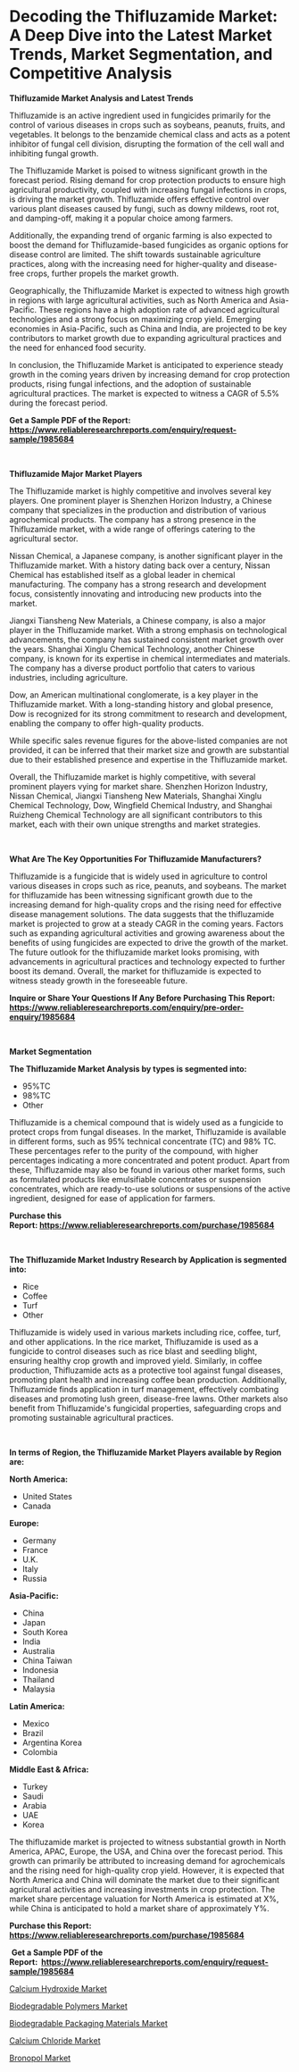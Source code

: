 <p><h1>Decoding the Thifluzamide Market: A Deep Dive into the Latest Market Trends, Market Segmentation, and Competitive Analysis</h1></p><p><strong>Thifluzamide Market Analysis and Latest Trends</strong></p>
<p><p>Thifluzamide is an active ingredient used in fungicides primarily for the control of various diseases in crops such as soybeans, peanuts, fruits, and vegetables. It belongs to the benzamide chemical class and acts as a potent inhibitor of fungal cell division, disrupting the formation of the cell wall and inhibiting fungal growth.</p><p>The Thifluzamide Market is poised to witness significant growth in the forecast period. Rising demand for crop protection products to ensure high agricultural productivity, coupled with increasing fungal infections in crops, is driving the market growth. Thifluzamide offers effective control over various plant diseases caused by fungi, such as downy mildews, root rot, and damping-off, making it a popular choice among farmers.</p><p>Additionally, the expanding trend of organic farming is also expected to boost the demand for Thifluzamide-based fungicides as organic options for disease control are limited. The shift towards sustainable agriculture practices, along with the increasing need for higher-quality and disease-free crops, further propels the market growth.</p><p>Geographically, the Thifluzamide Market is expected to witness high growth in regions with large agricultural activities, such as North America and Asia-Pacific. These regions have a high adoption rate of advanced agricultural technologies and a strong focus on maximizing crop yield. Emerging economies in Asia-Pacific, such as China and India, are projected to be key contributors to market growth due to expanding agricultural practices and the need for enhanced food security.</p><p>In conclusion, the Thifluzamide Market is anticipated to experience steady growth in the coming years driven by increasing demand for crop protection products, rising fungal infections, and the adoption of sustainable agricultural practices. The market is expected to witness a CAGR of 5.5% during the forecast period.</p></p>
<p><strong>Get a Sample PDF of the Report:&nbsp; <a href="https://www.reliableresearchreports.com/enquiry/request-sample/1985684">https://www.reliableresearchreports.com/enquiry/request-sample/1985684</a></strong></p>
<p>&nbsp;</p>
<p><strong>Thifluzamide Major Market Players</strong></p>
<p><p>The Thifluzamide market is highly competitive and involves several key players. One prominent player is Shenzhen Horizon Industry, a Chinese company that specializes in the production and distribution of various agrochemical products. The company has a strong presence in the Thifluzamide market, with a wide range of offerings catering to the agricultural sector.</p><p>Nissan Chemical, a Japanese company, is another significant player in the Thifluzamide market. With a history dating back over a century, Nissan Chemical has established itself as a global leader in chemical manufacturing. The company has a strong research and development focus, consistently innovating and introducing new products into the market.</p><p>Jiangxi Tiansheng New Materials, a Chinese company, is also a major player in the Thifluzamide market. With a strong emphasis on technological advancements, the company has sustained consistent market growth over the years. Shanghai Xinglu Chemical Technology, another Chinese company, is known for its expertise in chemical intermediates and materials. The company has a diverse product portfolio that caters to various industries, including agriculture.</p><p>Dow, an American multinational conglomerate, is a key player in the Thifluzamide market. With a long-standing history and global presence, Dow is recognized for its strong commitment to research and development, enabling the company to offer high-quality products.</p><p>While specific sales revenue figures for the above-listed companies are not provided, it can be inferred that their market size and growth are substantial due to their established presence and expertise in the Thifluzamide market.</p><p>Overall, the Thifluzamide market is highly competitive, with several prominent players vying for market share. Shenzhen Horizon Industry, Nissan Chemical, Jiangxi Tiansheng New Materials, Shanghai Xinglu Chemical Technology, Dow, Wingfield Chemical Industry, and Shanghai Ruizheng Chemical Technology are all significant contributors to this market, each with their own unique strengths and market strategies.</p></p>
<p>&nbsp;</p>
<p><strong>What Are The Key Opportunities For Thifluzamide Manufacturers?</strong></p>
<p><p>Thifluzamide is a fungicide that is widely used in agriculture to control various diseases in crops such as rice, peanuts, and soybeans. The market for thifluzamide has been witnessing significant growth due to the increasing demand for high-quality crops and the rising need for effective disease management solutions. The data suggests that the thifluzamide market is projected to grow at a steady CAGR in the coming years. Factors such as expanding agricultural activities and growing awareness about the benefits of using fungicides are expected to drive the growth of the market. The future outlook for the thifluzamide market looks promising, with advancements in agricultural practices and technology expected to further boost its demand. Overall, the market for thifluzamide is expected to witness steady growth in the foreseeable future.</p></p>
<p><strong>Inquire or Share Your Questions If Any Before Purchasing This Report: <a href="https://www.reliableresearchreports.com/enquiry/pre-order-enquiry/1985684">https://www.reliableresearchreports.com/enquiry/pre-order-enquiry/1985684</a></strong></p>
<p>&nbsp;</p>
<p><strong>Market Segmentation</strong></p>
<p><strong>The Thifluzamide Market Analysis by types is segmented into:</strong></p>
<p><ul><li>95%TC</li><li>98%TC</li><li>Other</li></ul></p>
<p><p>Thifluzamide is a chemical compound that is widely used as a fungicide to protect crops from fungal diseases. In the market, Thifluzamide is available in different forms, such as 95% technical concentrate (TC) and 98% TC. These percentages refer to the purity of the compound, with higher percentages indicating a more concentrated and potent product. Apart from these, Thifluzamide may also be found in various other market forms, such as formulated products like emulsifiable concentrates or suspension concentrates, which are ready-to-use solutions or suspensions of the active ingredient, designed for ease of application for farmers.</p></p>
<p><strong>Purchase this Report:&nbsp;<a href="https://www.reliableresearchreports.com/purchase/1985684">https://www.reliableresearchreports.com/purchase/1985684</a></strong></p>
<p>&nbsp;</p>
<p><strong>The Thifluzamide Market Industry Research by Application is segmented into:</strong></p>
<p><ul><li>Rice</li><li>Coffee</li><li>Turf</li><li>Other</li></ul></p>
<p><p>Thifluzamide is widely used in various markets including rice, coffee, turf, and other applications. In the rice market, Thifluzamide is used as a fungicide to control diseases such as rice blast and seedling blight, ensuring healthy crop growth and improved yield. Similarly, in coffee production, Thifluzamide acts as a protective tool against fungal diseases, promoting plant health and increasing coffee bean production. Additionally, Thifluzamide finds application in turf management, effectively combating diseases and promoting lush green, disease-free lawns. Other markets also benefit from Thifluzamide's fungicidal properties, safeguarding crops and promoting sustainable agricultural practices.</p></p>
<p>&nbsp;</p>
<p><strong>In terms of Region, the Thifluzamide Market Players available by Region are:</strong></p>
<p>
    <p> <strong> North America: </strong>
        <ul>
            <li>United States</li>
            <li>Canada</li>
        </ul>
        </p> 
    <p> <strong> Europe: </strong>
        <ul>
            <li>Germany</li>
            <li>France</li>
            <li>U.K.</li>
            <li>Italy</li>
            <li>Russia</li>
        </ul>
        </p> 
    <p> <strong> Asia-Pacific: </strong>
        <ul>
            <li>China</li>
            <li>Japan</li>
            <li>South Korea</li>
            <li>India</li>
            <li>Australia</li>
            <li>China Taiwan</li>
            <li>Indonesia</li>
            <li>Thailand</li>
            <li>Malaysia</li>
        </ul>
        </p> 
    <p> <strong> Latin America: </strong>
        <ul>
            <li>Mexico</li>
            <li>Brazil</li>
            <li>Argentina Korea</li>
            <li>Colombia</li>
        </ul>
        </p> 
    <p> <strong> Middle East & Africa: </strong>
        <ul>
            <li>Turkey</li>
            <li>Saudi</li>
            <li>Arabia</li>
            <li>UAE</li>
            <li>Korea</li>
        </ul>
    </p>
    </p>
<p><p>The thifluzamide market is projected to witness substantial growth in North America, APAC, Europe, the USA, and China over the forecast period. This growth can primarily be attributed to increasing demand for agrochemicals and the rising need for high-quality crop yield. However, it is expected that North America and China will dominate the market due to their significant agricultural activities and increasing investments in crop protection. The market share percentage valuation for North America is estimated at X%, while China is anticipated to hold a market share of approximately Y%.</p></p>
<p><strong>Purchase this Report: <a href="https://www.reliableresearchreports.com/purchase/1985684">https://www.reliableresearchreports.com/purchase/1985684</a></strong></p>
<p>&nbsp;<strong>Get a Sample PDF of the Report:&nbsp;&nbsp;<a href="https://www.reliableresearchreports.com/enquiry/request-sample/1985684">https://www.reliableresearchreports.com/enquiry/request-sample/1985684</a></strong></p>
<p><strong></strong></p>
<p><p><a href="https://github.com/Chiragrp24/Market-Research-Report-List-2/blob/main/calcium-hydroxide-market.md">Calcium Hydroxide Market</a></p><p><a href="https://github.com/ChiragRP21/Market-Research-Report-List-2/blob/main/biodegradable-polymers-market.md">Biodegradable Polymers Market</a></p><p><a href="https://github.com/ChiragRp1/Market-Research-Report-List-2/blob/main/biodegradable-packaging-materials-market.md">Biodegradable Packaging Materials Market</a></p><p><a href="https://github.com/Chiragrp23/Market-Research-Report-List-2/blob/main/calcium-chloride-market.md">Calcium Chloride Market</a></p><p><a href="https://github.com/Chiragrp22/Market-Research-Report-List-2/blob/main/bronopol-market.md">Bronopol Market</a></p></p>